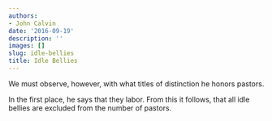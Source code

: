 ```yaml
---
authors:
- John Calvin
date: '2016-09-19'
description: ''
images: []
slug: idle-bellies
title: Idle Bellies
---
```


We must observe, however, with what titles of distinction he honors pastors.

In the first place, he says that they labor. From this it follows, that all idle bellies are excluded from the number of pastors.